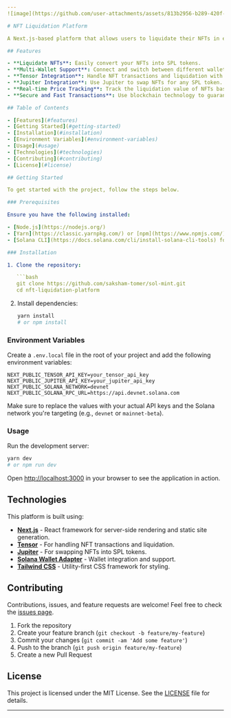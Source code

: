 ```yaml
---
![image](https://github.com/user-attachments/assets/813b2956-b289-420f-89c9-99206aaf99c5)

# NFT Liquidation Platform

A Next.js-based platform that allows users to liquidate their NFTs in exchange for SPL tokens. The platform integrates Tensor for NFT transactions and Jupiter for handling SPL token swaps, and it supports multiple wallet connections.

## Features

- **Liquidate NFTs**: Easily convert your NFTs into SPL tokens.
- **Multi-Wallet Support**: Connect and switch between different wallets seamlessly.
- **Tensor Integration**: Handle NFT transactions and liquidation with Tensor.
- **Jupiter Integration**: Use Jupiter to swap NFTs for any SPL token.
- **Real-time Price Tracking**: Track the liquidation value of NFTs based on current market data.
- **Secure and Fast Transactions**: Use blockchain technology to guarantee secure and quick transfers.

## Table of Contents

- [Features](#features)
- [Getting Started](#getting-started)
- [Installation](#installation)
- [Environment Variables](#environment-variables)
- [Usage](#usage)
- [Technologies](#technologies)
- [Contributing](#contributing)
- [License](#license)

## Getting Started

To get started with the project, follow the steps below.

### Prerequisites

Ensure you have the following installed:

- [Node.js](https://nodejs.org/)
- [Yarn](https://classic.yarnpkg.com/) or [npm](https://www.npmjs.com/)
- [Solana CLI](https://docs.solana.com/cli/install-solana-cli-tools) for local development

### Installation

1. Clone the repository:

   ```bash
   git clone https://github.com/saksham-tomer/sol-mint.git
   cd nft-liquidation-platform
   ```

2. Install dependencies:

   ```bash
   yarn install
   # or npm install
   ```

### Environment Variables

Create a `.env.local` file in the root of your project and add the following environment variables:

```env
NEXT_PUBLIC_TENSOR_API_KEY=your_tensor_api_key
NEXT_PUBLIC_JUPITER_API_KEY=your_jupiter_api_key
NEXT_PUBLIC_SOLANA_NETWORK=devnet
NEXT_PUBLIC_SOLANA_RPC_URL=https://api.devnet.solana.com
```

Make sure to replace the values with your actual API keys and the Solana network you're targeting (e.g., `devnet` or `mainnet-beta`).

### Usage

Run the development server:

```bash
yarn dev
# or npm run dev
```

Open [http://localhost:3000](http://localhost:3000) in your browser to see the application in action.

## Technologies

This platform is built using:

- **[Next.js](https://nextjs.org/)** - React framework for server-side rendering and static site generation.
- **[Tensor](https://tensor.trade/)** - For handling NFT transactions and liquidation.
- **[Jupiter](https://jup.ag/)** - For swapping NFTs into SPL tokens.
- **[Solana Wallet Adapter](https://github.com/solana-labs/wallet-adapter)** - Wallet integration and support.
- **[Tailwind CSS](https://tailwindcss.com/)** - Utility-first CSS framework for styling.

## Contributing

Contributions, issues, and feature requests are welcome! Feel free to check the [issues page](https://github.com/saksham-tomer/sol-mint/issues).

1. Fork the repository
2. Create your feature branch (`git checkout -b feature/my-feature`)
3. Commit your changes (`git commit -am 'Add some feature'`)
4. Push to the branch (`git push origin feature/my-feature`)
5. Create a new Pull Request

## License

This project is licensed under the MIT License. See the [LICENSE](LICENSE) file for details.

---
```

